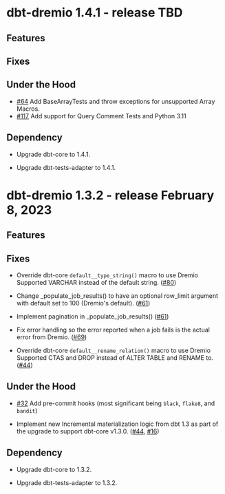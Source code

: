 # dbt-dremio 1.4.1 - release TBD

## Features

## Fixes

## Under the Hood

-   [#64](https://github.com/dremio/dbt-dremio/issues/64) Add BaseArrayTests and throw exceptions for unsupported Array Macros.
-   [#117](https://github.com/dremio/dbt-dremio/issues/117) Add support for Query Comment Tests and Python 3.11

## Dependency

-   Upgrade dbt-core to 1.4.1.

-   Upgrade dbt-tests-adapter to 1.4.1.

# dbt-dremio 1.3.2 - release February 8, 2023

## Features

## Fixes

-   Override dbt-core `default__type_string()` macro to use Dremio Supported VARCHAR instead of the default string. ([#80](https://github.com/dremio/dbt-dremio/pull/80))

-   Change \_populate_job_results() to have an optional row_limit argument with default set to 100 (Dremio's default). ([#61](https://github.com/dremio/dbt-dremio/issues/61))

-   Implement pagination in \_populate_job_results() ([#61](https://github.com/dremio/dbt-dremio/issues/61))

-   Fix error handling so the error reported when a job fails is the actual error from Dremio. ([#69](https://github.com/dremio/dbt-dremio/issues/69))

-   Override dbt-core `default__rename_relation()` macro to use Dremio Supported CTAS and DROP instead of ALTER TABLE and RENAME to. ([#44](https://github.com/dremio/dbt-dremio/issues/44))

## Under the Hood

-   [#32](https://github.com/dremio/dbt-dremio/issues/32) Add pre-commit hooks (most significant being `black`, `flake8`, and `bandit`)

-   Implement new Incremental materialization logic from dbt 1.3 as part of the upgrade to support dbt-core v1.3.0. ([#44](https://github.com/dremio/dbt-dremio/issues/44), [#16](https://github.com/dremio/dbt-dremio/issues/16))

## Dependency

-   Upgrade dbt-core to 1.3.2.

-   Upgrade dbt-tests-adapter to 1.3.2.
